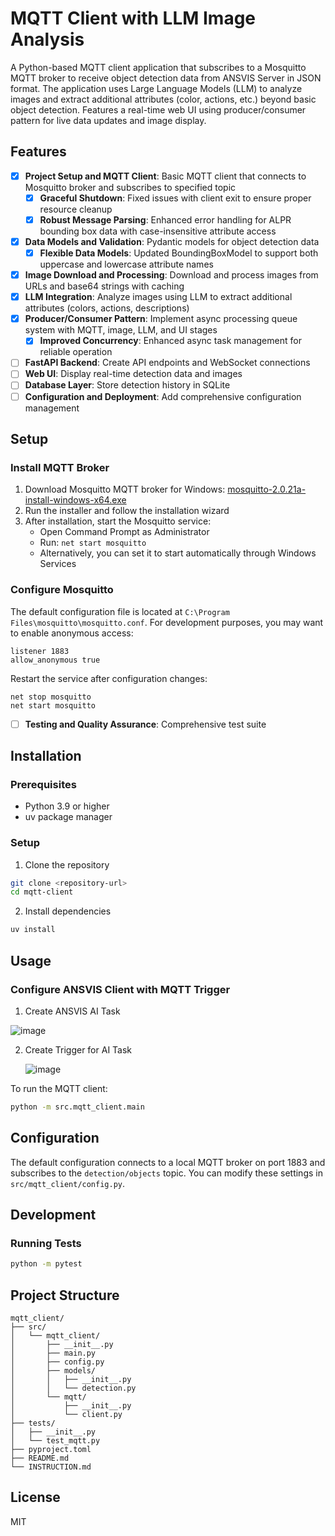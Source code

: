 # MQTT Client with LLM Image Analysis

A Python-based MQTT client application that subscribes to a Mosquitto MQTT broker to receive object detection data from ANSVIS Server in JSON format. The application uses Large Language Models (LLM) to analyze images and extract additional attributes (color, actions, etc.) beyond basic object detection. Features a real-time web UI using producer/consumer pattern for live data updates and image display.

## Features

- [x] **Project Setup and MQTT Client**: Basic MQTT client that connects to Mosquitto broker and subscribes to specified topic
  - [x] **Graceful Shutdown**: Fixed issues with client exit to ensure proper resource cleanup
  - [x] **Robust Message Parsing**: Enhanced error handling for ALPR bounding box data with case-insensitive attribute access
- [x] **Data Models and Validation**: Pydantic models for object detection data
  - [x] **Flexible Data Models**: Updated BoundingBoxModel to support both uppercase and lowercase attribute names
- [x] **Image Download and Processing**: Download and process images from URLs and base64 strings with caching
- [x] **LLM Integration**: Analyze images using LLM to extract additional attributes (colors, actions, descriptions)
- [x] **Producer/Consumer Pattern**: Implement async processing queue system with MQTT, image, LLM, and UI stages
  - [x] **Improved Concurrency**: Enhanced async task management for reliable operation
- [ ] **FastAPI Backend**: Create API endpoints and WebSocket connections
- [ ] **Web UI**: Display real-time detection data and images
- [ ] **Database Layer**: Store detection history in SQLite
- [ ] **Configuration and Deployment**: Add comprehensive configuration management

## Setup

### Install MQTT Broker

1. Download Mosquitto MQTT broker for Windows: [mosquitto-2.0.21a-install-windows-x64.exe](https://mosquitto.org/files/binary/win64/mosquitto-2.0.21a-install-windows-x64.exe)
2. Run the installer and follow the installation wizard
3. After installation, start the Mosquitto service:
   - Open Command Prompt as Administrator
   - Run: `net start mosquitto`
   - Alternatively, you can set it to start automatically through Windows Services

### Configure Mosquitto

The default configuration file is located at `C:\Program Files\mosquitto\mosquitto.conf`. For development purposes, you may want to enable anonymous access:

```
listener 1883
allow_anonymous true
```

Restart the service after configuration changes:
```
net stop mosquitto
net start mosquitto
```
- [ ] **Testing and Quality Assurance**: Comprehensive test suite

## Installation

### Prerequisites

- Python 3.9 or higher
- uv package manager

### Setup

1. Clone the repository

```bash
git clone <repository-url>
cd mqtt-client
```

2. Install dependencies

```bash
uv install
```

## Usage

### Configure ANSVIS Client with MQTT Trigger
1. Create ANSVIS AI Task

![image](https://github.com/user-attachments/assets/cf05b905-1075-4328-a5fe-0bfbc2f6ba84)

2. Create Trigger for AI Task
   
   ![image](https://github.com/user-attachments/assets/49755ff5-ca1d-4e5b-9976-a8c870dbbd1a)


To run the MQTT client:

```bash
python -m src.mqtt_client.main
```

## Configuration

The default configuration connects to a local MQTT broker on port 1883 and subscribes to the `detection/objects` topic. You can modify these settings in `src/mqtt_client/config.py`.

## Development

### Running Tests

```bash
python -m pytest
```

## Project Structure

```
mqtt_client/
├── src/
│   └── mqtt_client/
│       ├── __init__.py
│       ├── main.py
│       ├── config.py
│       ├── models/
│       │   ├── __init__.py
│       │   └── detection.py
│       └── mqtt/
│           ├── __init__.py
│           └── client.py
├── tests/
│   ├── __init__.py
│   └── test_mqtt.py
├── pyproject.toml
├── README.md
└── INSTRUCTION.md
```

## License

MIT
